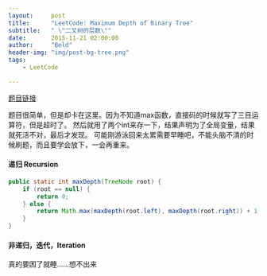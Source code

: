 ```yaml
---
layout:     post
title:      "LeetCode: Maximum Depth of Binary Tree"
subtitle:   " \"二叉树的层数\""
date:       2015-11-21 02:00:00
author:     "Beld"
header-img: "img/post-bg-tree.png"
tags:
    - LeetCode

---
```


[题目链接](https://leetcode.com/problems/maximum-depth-of-binary-tree/)

题目很简单，但是却卡在这里。因为不知道max函数，直接码的时候就写了三目运算符，但是超时了。
然后就用了两个int来存一下，结果声明为了全局变量，结果就死活不对，最后才发现。
可能刚游泳回来太累需要早睡吧，不能头脑不清的时候刷题，而且要学会放下，一会再重来。

#### 递归 Recursion

```java
public static int maxDepth(TreeNode root) {
    if (root == null) {
        return 0;
    } else {
        return Math.max(maxDepth(root.left), maxDepth(root.right)) + 1;
    }
}
```

#### 非递归，迭代，Iteration

真的要困了就睡……想不出来

```java

```
